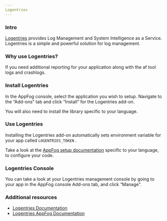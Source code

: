 ```yaml
---
Logentries
---
```


### Intro

[Logentries](https://logentries.com/) provides Log Management and System Intelligence as a Service. Logentries is a simple and powerful solution for log management.

### Why use Logentries?

If you need additional reporting for your application along with the af tool logs and crashlogs.

### Install Logentries

In the AppFog console, select the application you wish to setup.
Navigate to the “Add-ons” tab and click “Install” for the Logentries add-on.

You will also need to install the library specific to your language.

### Use Logentries

Installing the Logentries add-on automatically sets environment variable for your app called `LOGENTRIES_TOKEN` .

Take a look at the [AppFog setup documentation](https://logentries.com/doc/appfog/) specific to your language, to configure your code.

### Logentries Console

You can take a look at your Logentries management console by going to your app in the AppFog console Add-ons tab, and click “Manage”.

### Additional resources

* [Logentries Documentation](https://logentries.com/doc/)
* [Logentries AppFog Documentation](http://logentries.com/doc/appfog)
